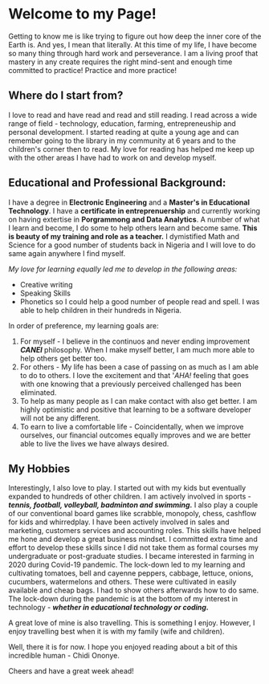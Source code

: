 # Welcome to my Page!

Getting to know me is like trying to figure out how deep the inner core of the Earth is. And yes, I mean that literally. At this time of my life, I have become so many thing through hard work and perseverance. I am a living proof that mastery in any create requires the right mind-sent and enough time committed to practice! Practice and more practice!

## Where do I start from?

I love to read and have read and read and still reading. I read across a wide range of field - technology, education, farming, entrepreneuship and personal development. I started reading at quite a young age and can remember going to the library in my community at 6 years and to the children's corner then to read. My love for reading has helped me keep up with the other areas I have had to work on and develop myself. 

## Educational and Professional Background:
I have a degree in **Electronic Engineering** and a **Master's in Educational Technology**. I have a **certificate in entreprenuership** and currently working on having extertise in **Porgrammong and Data Analytics**. A number of what I learn and become, I do some to help others learn and become same. **This is beauty of my training and role as a teacher.** I dymistified Math and Science for a good number of students back in Nigeria and I will love to do same again anywhere I find myself. 

*My love for learning equally led me to develop in the following areas:*

- Creative writing
- Speaking Skills
- Phonetics so I could help a good number of people read and spell. I was able to help children in their hundreds in Nigeria. 
 

In order of preference, my learning goals are:

1. For myself - I believe in the continuos and never ending improvement ***CANEI*** philosophy. When I make myself better, I am much more able to help others get better too. 
2. For others - My life has been a case of passing on as much as I am able to do to others. I love the excitement and that '*AHA!* feeling that goes with one knowing that a previously perceived challenged has been eliminated. 
3. To help as many people as I can make contact with also get better. I am highly optimistic and positive that learning to be a software developer will not be any different. 
4. To earn to live a comfortable life - Coincidentally, when we improve ourselves, our financial outcomes equally improves and we are better able to live the lives we have always desired. 

## My Hobbies

Interestingly, I also love to play. I started out with my kids but eventually expanded to hundreds of other children. I am actively involved in sports - ***tennis, football, volleyball, badminton and swimming.*** I also play a couple of our conventional board games like scrabble, monopoly, chess, cashflow for kids and whirredplay. I have been actively involved in sales and marketing, customers services and accounting roles. This skills have helped me hone and develop a great business mindset. I committed extra time and effort to develop these skills since I did not take them as formal courses my undergraduate or post-graduate studies. I became interested in farming in 2020 during Covid-19 pandemic. The lock-down led to my learning and cultivating tomatoes, bell and cayenne peppers, cabbage, lettuce, onions, cucumbers, watermelons and others. These were cultivated in easily available and cheap bags. I had to show others afterwards how to do same. The lock-down during the pandemic is at the bottom of my interest in technology - ***whether in educational technology or coding.***  

A great love of mine is also travelling. This is something I enjoy. However, I enjoy travelling best when it is with my family (wife and children).


Well, there it is for now. I hope you enjoyed reading about a bit of this incredible human - Chidi Ononye. 

Cheers and have a great week ahead!